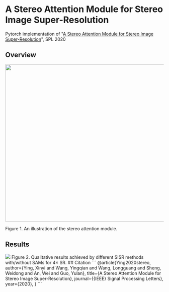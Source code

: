 # A Stereo Attention Module for Stereo Image Super-Resolution
Pytorch implementation of "[A Stereo Attention Module for Stereo Image Super-Resolution](https://ieeexplore.ieee.org/document/8998204)", SPL 2020

## Overview
<img src="https://github.com/XinyiYing/SAM/blob/master/images/architecture.jpg" width="600" height="500" />

Figure 1. An illustration of the stereo attention module.
## Results
<img src=https://github.com/XinyiYing/SAM/blob/master/images/compare.jpg>
Figure 2. Qualitative results achieved by different SISR methods with/without SAMs for 4× SR.
## Citation
```
@article{Ying2020stereo,
  author={Ying, Xinyi and Wang, Yingqian and Wang, Longguang and Sheng, Weidong and An, Wei and Guo, Yulan},
  title={A Stereo Attention Module for Stereo Image Super-Resolution},
  journal={{IEEE} Signal Processing Letters},
  year={2020},
}
```
